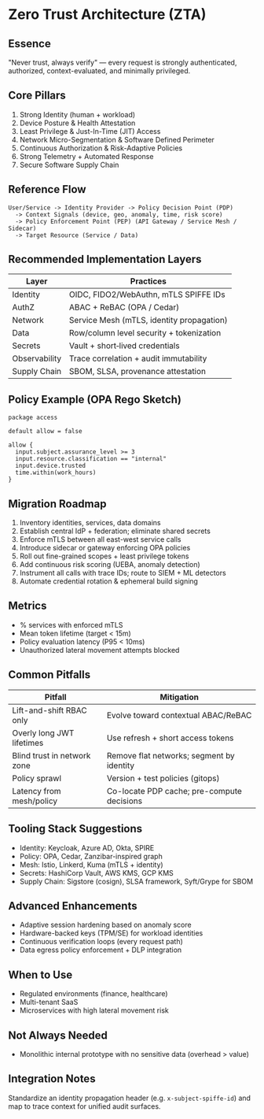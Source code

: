 # Zero Trust Architecture (ZTA)

## Essence
"Never trust, always verify" — every request is strongly authenticated, authorized, context-evaluated, and minimally privileged.

## Core Pillars
1. Strong Identity (human + workload)
2. Device Posture & Health Attestation
3. Least Privilege & Just-In-Time (JIT) Access
4. Network Micro-Segmentation & Software Defined Perimeter
5. Continuous Authorization & Risk-Adaptive Policies
6. Strong Telemetry + Automated Response
7. Secure Software Supply Chain

## Reference Flow
```
User/Service -> Identity Provider -> Policy Decision Point (PDP)
  -> Context Signals (device, geo, anomaly, time, risk score)
  -> Policy Enforcement Point (PEP) (API Gateway / Service Mesh / Sidecar)
  -> Target Resource (Service / Data)
```

## Recommended Implementation Layers
| Layer | Practices |
|-------|-----------|
| Identity | OIDC, FIDO2/WebAuthn, mTLS SPIFFE IDs |
| AuthZ | ABAC + ReBAC (OPA / Cedar) |
| Network | Service Mesh (mTLS, identity propagation) |
| Data | Row/column level security + tokenization |
| Secrets | Vault + short‑lived credentials |
| Observability | Trace correlation + audit immutability |
| Supply Chain | SBOM, SLSA, provenance attestation |

## Policy Example (OPA Rego Sketch)
```rego
package access

default allow = false

allow {
  input.subject.assurance_level >= 3
  input.resource.classification == "internal"
  input.device.trusted
  time.within(work_hours)
}
```

## Migration Roadmap
1. Inventory identities, services, data domains
2. Establish central IdP + federation; eliminate shared secrets
3. Enforce mTLS between all east-west service calls
4. Introduce sidecar or gateway enforcing OPA policies
5. Roll out fine-grained scopes + least privilege tokens
6. Add continuous risk scoring (UEBA, anomaly detection)
7. Instrument all calls with trace IDs; route to SIEM + ML detectors
8. Automate credential rotation & ephemeral build signing

## Metrics
- % services with enforced mTLS
- Mean token lifetime (target < 15m)
- Policy evaluation latency (P95 < 10ms)
- Unauthorized lateral movement attempts blocked

## Common Pitfalls
| Pitfall | Mitigation |
|---------|------------|
| Lift-and-shift RBAC only | Evolve toward contextual ABAC/ReBAC |
| Overly long JWT lifetimes | Use refresh + short access tokens |
| Blind trust in network zone | Remove flat networks; segment by identity |
| Policy sprawl | Version + test policies (gitops) |
| Latency from mesh/policy | Co-locate PDP cache; pre-compute decisions |

## Tooling Stack Suggestions
- Identity: Keycloak, Azure AD, Okta, SPIRE
- Policy: OPA, Cedar, Zanzibar-inspired graph
- Mesh: Istio, Linkerd, Kuma (mTLS + identity)
- Secrets: HashiCorp Vault, AWS KMS, GCP KMS
- Supply Chain: Sigstore (cosign), SLSA framework, Syft/Grype for SBOM

## Advanced Enhancements
- Adaptive session hardening based on anomaly score
- Hardware-backed keys (TPM/SE) for workload identities
- Continuous verification loops (every request path)
- Data egress policy enforcement + DLP integration

## When to Use
- Regulated environments (finance, healthcare)
- Multi-tenant SaaS
- Microservices with high lateral movement risk

## Not Always Needed
- Monolithic internal prototype with no sensitive data (overhead > value)

## Integration Notes
Standardize an identity propagation header (e.g. `x-subject-spiffe-id`) and map to trace context for unified audit surfaces.
